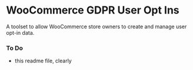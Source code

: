 # WooCommerce GDPR User Opt Ins
A toolset to allow WooCommerce store owners to create and manage user opt-in data.


### To Do
* this readme file, clearly
